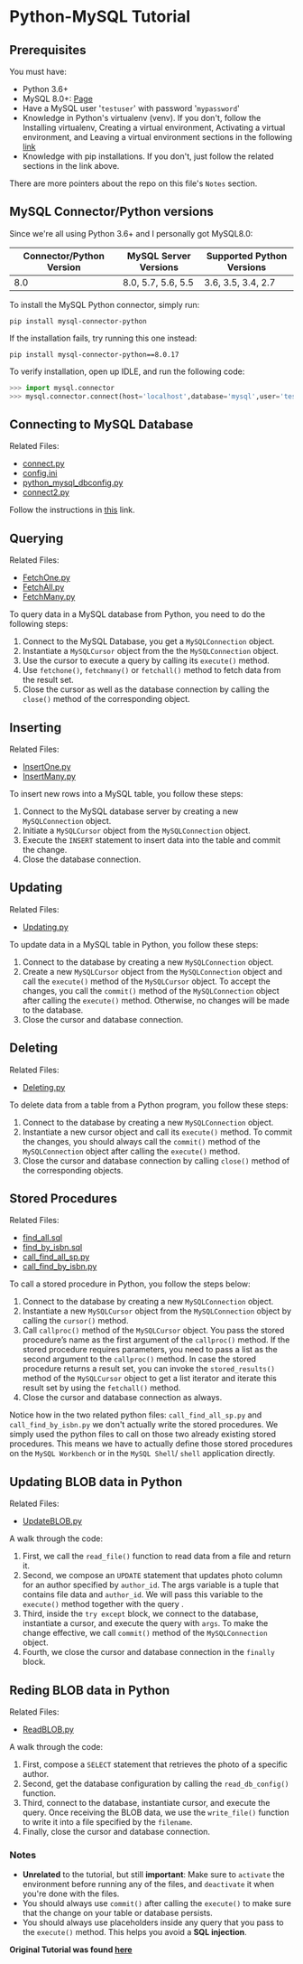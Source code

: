 # Python-MySQL Tutorial

## Prerequisites

You must have:

* Python 3.6+
* MySQL 8.0+: [Page](https://www.mysql.com/)
* Have a MySQL user '`testuser`' with password '`mypassword`'
* Knowledge in Python's virtualenv (venv). If you don't, follow the Installing virtualenv, Creating a virtual environment, Activating a virtual environment, and Leaving a virtual environment sections in the following [link](https://packaging.python.org/guides/installing-using-pip-and-virtual-environments/)
* Knowledge with pip installations. If you don't, just follow the related sections in the link above.

There are more pointers about the repo on this file's `Notes` section.

## MySQL Connector/Python versions

Since we're all using Python 3.6+ and I personally got MySQL8.0:

Connector/Python Version | MySQL Server Versions | Supported Python Versions
------------------------ | --------------------- | --------------------------
8.0 | 8.0, 5.7, 5.6, 5.5 | 3.6, 3.5, 3.4, 2.7

To install the MySQL Python connector, simply run:

`pip install mysql-connector-python`

If the installation fails, try running this one instead:

`pip install mysql-connector-python==8.0.17`

To verify installation, open up IDLE, and run the following code:

```python
>>> import mysql.connector
>>> mysql.connector.connect(host='localhost',database='mysql',user='testuser',password='mypassword')
```

## Connecting to MySQL Database

Related Files:

* [connect.py](connect.py)
* [config.ini](config.ini)
* [python_mysql_dbconfig.py](python_mysql_dbconfig.py)
* [connect2.py](connect2.py)

Follow the instructions in [this](https://www.mysqltutorial.org/python-connecting-mysql-databases/) link.

## Querying

Related Files:

* [FetchOne.py](FetchOne.py)
* [FetchAll.py](FetchAll.py)
* [FetchMany.py](FetchMany.py)

To query data in a MySQL database from Python, you need to do the following steps:

1. Connect to the MySQL Database, you get a `MySQLConnection` object.
2. Instantiate a  `MySQLCursor` object from the the `MySQLConnection` object.
3. Use the cursor to execute a query by calling its `execute()` method.
4. Use `fetchone()`, `fetchmany()` or `fetchall()` method to fetch data from the result set.
5. Close the cursor as well as the database connection by calling the `close()` method of the corresponding object.

## Inserting

Related Files:

* [InsertOne.py](InsertOne.py)
* [InsertMany.py](InsertMany.py)

To insert new rows into a MySQL table, you follow these steps:

1. Connect to the MySQL database server by creating a new `MySQLConnection` object.
2. Initiate a `MySQLCursor` object from the `MySQLConnection` object.
3. Execute the `INSERT` statement to insert data into the table and commit the change.
4. Close the database connection.

## Updating

Related Files:

* [Updating.py](Updating.py)

To update data in a MySQL table in Python, you follow these steps:

1. Connect to the database by creating a new `MySQLConnection` object.
2. Create a new `MySQLCursor` object from the `MySQLConnection` object and call the `execute()` method of the `MySQLCursor` object. To accept the changes, you call the `commit()` method of the `MySQLConnection` object after calling the `execute()` method. Otherwise, no changes will be made to the database.
3. Close the cursor and database connection.

## Deleting

Related Files:

* [Deleting.py](Deleting.py)

To delete data from a table from a Python program, you follow these steps:

1. Connect to the database by creating a new `MySQLConnection` object.
2. Instantiate a new cursor object and call its `execute()` method. To commit the changes, you should always call the `commit()` method of the `MySQLConnection` object after calling the `execute()` method.
3. Close the cursor and database connection by calling `close()` method of the corresponding objects.

## Stored Procedures

Related Files:

* [find_all.sql](find_all.sql)
* [find_by_isbn.sql](find_by_isbn.sql)
* [call_find_all_sp.py](call_find_all_sp.py)
* [call_find_by_isbn.py](call_find_by_isbn.py)

To call a stored procedure in Python, you follow the steps below:

1. Connect to the database by creating a new `MySQLConnection` object.
2. Instantiate a new `MySQLCursor` object from the `MySQLConnection` object by calling the `cursor()` method.
3. Call  `callproc()` method of the `MySQLCursor` object. You pass the stored procedure’s name as the first argument of the  `callproc()` method. If the stored procedure requires parameters, you need to pass a list as the second argument to the  `callproc()` method. In case the stored procedure returns a result set, you can invoke the  `stored_results()` method of the `MySQLCursor` object to get a list iterator and iterate this result set by using the  `fetchall()` method.
4. Close the cursor and database connection as always.

Notice how in the two related python files: `call_find_all_sp.py` and `call_find_by_isbn.py` we don't actually write the stored procedures. We simply used the python files to call on those two already existing stored procedures. This means we have to actually define those stored procedures on the `MySQL Workbench` or in the `MySQL Shell`/ `shell` application directly.

## Updating BLOB data in Python

Related Files:

* [UpdateBLOB.py](UpdateBLOB.py)

A walk through the code:

1. First, we call the `read_file()` function to read data from a file and return it.
2. Second, we compose an `UPDATE` statement that updates photo column for an author specified by `author_id`. The  args variable is a tuple that contains file data and `author_id`. We will pass this variable to the  `execute()` method together with the query .
3. Third, inside the `try except` block, we connect to the database, instantiate a cursor, and execute the query with `args`. To make the change effective, we call `commit()` method of the `MySQLConnection` object.
4. Fourth, we close the cursor and database connection in the `finally` block.

## Reding BLOB data in Python

Related Files:

* [ReadBLOB.py](ReadBLOB.py)

A walk through the code:

1. First, compose a `SELECT` statement that retrieves the photo of a specific author.
2. Second, get the database configuration by calling the `read_db_config()` function.
3. Third, connect to the database, instantiate cursor, and execute the query. Once receiving the BLOB data, we use the `write_file()` function to write it into a file specified by the `filename`.
4. Finally, close the cursor and database connection.

### Notes

* __Unrelated__ to the tutorial, but still __important__: Make sure to `activate` the environment before running any of the files, and `deactivate` it when you're done with the files.
* You should always use `commit()` after calling the `execute()` to make sure that the change on your table or database persists.
* You should always use placeholders inside any query that you pass to the `execute()` method. This helps you avoid a __SQL injection__.

__Original Tutorial was found [here](https://www.mysqltutorial.org/python-mysql/)__
